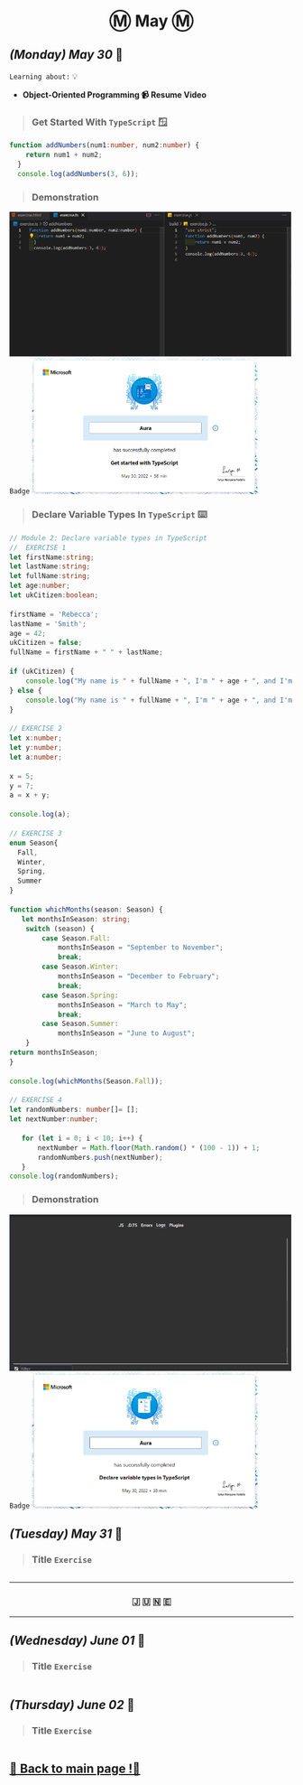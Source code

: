 <h1 align="center">Ⓜ️ May Ⓜ️</h1>

## _(Monday) May 30_ 📢

`Learning about:` 💡
* **Object-Oriented Programming 📹 Resume Video**

>### Get Started With `TypeScript` 🪟
```typescript 
function addNumbers(num1:number, num2:number) {
    return num1 + num2;
  }
  console.log(addNumbers(3, 6));
```
>### Demonstration
<img src="/May/assets/getstartedts.gif" alt="Get Started TS Microsoft" width="500"> `Badge` <img src="/May/assets/module1.png" alt="Abstraction" width="400">


>### Declare Variable Types In `TypeScript` ⌨️
```typescript 
// Module 2: Declare variable types in TypeScript
//  EXERCISE 1
let firstName:string;
let lastName:string;
let fullName:string;
let age:number;
let ukCitizen:boolean;

firstName = 'Rebecca';
lastName = 'Smith';
age = 42;
ukCitizen = false;
fullName = firstName + " " + lastName;

if (ukCitizen) {
    console.log("My name is " + fullName + ", I'm " + age + ", and I'm a citizen of the United Kingdom.");
} else {
    console.log("My name is " + fullName + ", I'm " + age + ", and I'm not a citizen of the United Kingdom.");
}

// EXERCISE 2
let x:number;
let y:number;
let a:number;

x = 5;
y = 7;
a = x + y;

console.log(a);

// EXERCISE 3
enum Season{
  Fall,
  Winter,
  Spring,
  Summer
}

function whichMonths(season: Season) {
   let monthsInSeason: string;  
    switch (season) {
        case Season.Fall:
            monthsInSeason = "September to November";
            break;
        case Season.Winter:
            monthsInSeason = "December to February";
            break;
        case Season.Spring:
            monthsInSeason = "March to May";
            break;
        case Season.Summer:
            monthsInSeason = "June to August";
    }
return monthsInSeason;
}

console.log(whichMonths(Season.Fall));

// EXERCISE 4
let randomNumbers: number[]= [];
let nextNumber:number;
   
   for (let i = 0; i < 10; i++) {
       nextNumber = Math.floor(Math.random() * (100 - 1)) + 1;
       randomNumbers.push(nextNumber);
   }  
console.log(randomNumbers);
```
>### Demonstration
<img src="/May/assets/decvartype.gif" alt="Variables types TS Microsoft" width="500"> `Badge` <img src="/May/assets/module2.png" alt="Abstraction" width="400">

## _(Tuesday) May 31_ 📢
>### Title `Exercise`
```typescript 
```
---

<h3 align="center"> 🇯 🇺 🇳 🇪 </h3>

---
## _(Wednesday) June 01_ 📢
>### Title `Exercise`
```typescript 
```
## _(Thursday) June 02_ 📢
>### Title `Exercise`
```typescript 
```
## [📎 Back to main page !📎](/home/readAura.md)
